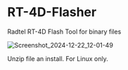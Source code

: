 # RT-4D-Flasher
Radtel RT-4D Flash Tool for binary files

![Screenshot_2024-12-22_12-01-49](https://github.com/user-attachments/assets/c8d07186-e06e-44ad-bd54-cf8f444b42fb)

Unzip file an install. For Linux only.

